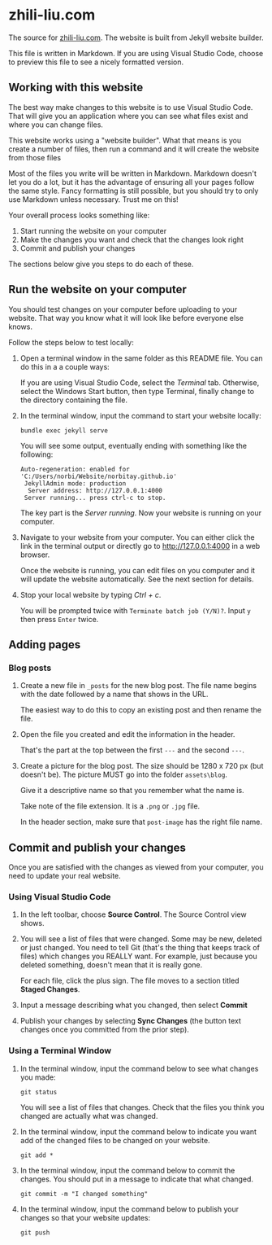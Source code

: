 # zhili-liu.com

The source for [zhili-liu.com](https://zhili-liu.com). The website is built from Jekyll
website builder.

This file is written in Markdown. If you are using Visual Studio Code, choose to preview
this file to see a nicely formatted version.

## Working with this website

The best way make changes to this website is to use Visual Studio Code. That will give
you an application where you can see what files exist and where you can change files.

This website works using a "website builder". What that means is you create a number of
files, then run a command and it will create the website from those files

Most of the files you write will be written in Markdown. Markdown doesn't let you do a
lot, but it has the advantage of ensuring all your pages follow the same style. Fancy
formatting is still possible, but you should try to only use Markdown unless necessary.
Trust me on this!

Your overall process looks something like:

1. Start running the website on your computer
2. Make the changes you want and check that the changes look right
3. Commit and publish your changes

The sections below give you steps to do each of these.

## Run the website on your computer

You should test changes on your computer before uploading to your website. That way
you know what it will look like before everyone else knows.

Follow the steps below to test locally:

1. Open a terminal window in the same folder as this README file. You can do this in a
   a couple ways:

   If you are using Visual Studio Code, select the *Terminal* tab.
   Otherwise, select the Windows Start button, then type Terminal, finally change to
   the directory containing the file.

2. In the terminal window, input the command to start your website locally:

   `bundle exec jekyll serve`

   You will see some output, eventually ending with something like the following:

   ```
   Auto-regeneration: enabled for 'C:/Users/norbi/Website/norbitay.github.io'
    JekyllAdmin mode: production
     Server address: http://127.0.0.1:4000
    Server running... press ctrl-c to stop.
   ```

   The key part is the *Server running*. Now your website is running on your computer.

3. Navigate to your website from your computer. You can either click the link in the
   terminal output or directly go to http://127.0.0.1:4000 in a web browser.

   Once the website is running, you can edit files on you computer and it will update
   the website automatically. See the next section for details.

4. Stop your local website by typing *Ctrl + c*.

   You will be prompted twice with `Terminate batch job (Y/N)?`. Input `y` then press `Enter`
   twice.

## Adding pages

### Blog posts

1. Create a new file in `_posts` for the new blog post. The file
   name begins with the date followed by a name that shows in the
   URL.
   
   The easiest way to do this to copy an existing post and then
   rename the file.
2. Open the file you created and edit the information in the header.
   
   That's the part at the top between the first `---` and the second
   `---`.
3. Create a picture for the blog post. The size should be
   1280 x 720 px (but doesn't be). The picture MUST go into the folder `assets\blog`.
   
   Give it a descriptive name so that you remember what the name is.
   
   Take note of the file extension. It is a `.png` or `.jpg` file.

   In the header section, make sure that `post-image` has the right file name.

## Commit and publish your changes

Once you are satisfied with the changes as viewed from your computer, you need to update your
real website. 

### Using Visual Studio Code

1. In the left toolbar, choose **Source Control**. The Source Control view shows.

2. You will see a list of files that were changed. Some may be new, deleted or just changed.
   You need to tell Git (that's the thing that keeps track of files) which changes you REALLY
   want. For example, just because you deleted something, doesn't mean that it is really gone.

   For each file, click the plus sign. The file moves to a section titled **Staged Changes**.

3. Input a message describing what you changed, then select **Commit**

4. Publish your changes by selecting **Sync Changes** (the button text changes once you committed from
   the prior step).

### Using a Terminal Window

1. In the terminal window, input the command below to see what changes you made:

   `git status`

   You will see a list of files that changes. Check that the files you think you changed are
   actually what was changed.

2. In the terminal window, input the command below to indicate you want add of the changed
   files to be changed on your website.

   `git add *`

3. In the terminal window, input the command below to commit the changes. You should put in a message
   to indicate that what changed.

   `git commit -m "I changed something"`

4. In the terminal window, input the command below to publish your changes so that your website updates:

   `git push`


